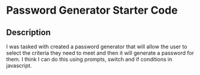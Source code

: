 # Password Generator Starter Code

## Description

I was tasked with created a password generator that will allow the user to select the criteria they need to meet and then it will generate a password for them. I think I can do this using prompts, switch and if conditions in javascript. 